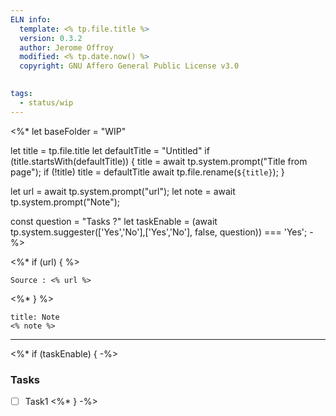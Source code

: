 ```yaml
---
ELN info:
  template: <% tp.file.title %>
  version: 0.3.2
  author: Jerome Offroy
  modified: <% tp.date.now() %>
  copyright: GNU Affero General Public License v3.0
  

tags:
  - status/wip
---
```

<%*
let baseFolder = "WIP"

let title = tp.file.title
let defaultTitle = "Untitled"
if (title.startsWith(defaultTitle)) {
	title = await tp.system.prompt("Title from page");
	if (!title) title = defaultTitle
	await tp.file.rename(`${title}`);
} 

let url = await tp.system.prompt("url");
let note = await tp.system.prompt("Note");

const question = "Tasks ?" 
let taskEnable = (await tp.system.suggester(['Yes','No'],['Yes','No'], false, question)) === 'Yes';
-%>

<%* if (url) { %> 
````ad-tip
Source : <% url %>

````
<%* } %>
````ad-note
title: Note
<% note %> 

````

---
<%* if (taskEnable) { -%> 
### Tasks 
- [ ] Task1
<%* } -%>

